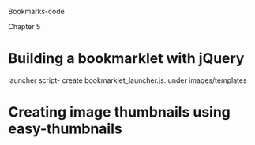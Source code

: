 Bookmarks-code

Chapter 5 
# Building a bookmarklet with jQuery
launcher script- create bookmarklet_launcher.js. under images/templates

# Creating image thumbnails using easy-thumbnails
